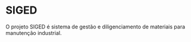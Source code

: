 # SIGED
O projeto SIGED é sistema de gestão e diligenciamento de materiais para manutenção industrial.
